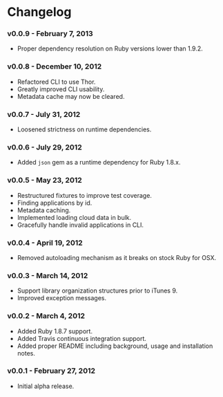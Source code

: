 # Changelog

### v0.0.9 - February 7, 2013
- Proper dependency resolution on Ruby versions lower than 1.9.2.

### v0.0.8 - December 10, 2012
- Refactored CLI to use Thor.
- Greatly improved CLI usability.
- Metadata cache may now be cleared.

### v0.0.7 - July 31, 2012
- Loosened strictness on runtime dependencies.

### v0.0.6 - July 29, 2012
- Added `json` gem as a runtime dependency for Ruby 1.8.x.

### v0.0.5 - May 23, 2012
- Restructured fixtures to improve test coverage.
- Finding applications by id.
- Metadata caching.
- Implemented loading cloud data in bulk.
- Gracefully handle invalid applications in CLI.

### v0.0.4 - April 19, 2012
- Removed autoloading mechanism as it breaks on stock Ruby for OSX.

### v0.0.3 - March 14, 2012
- Support library organization structures prior to iTunes 9.
- Improved exception messages.

### v0.0.2 - March 4, 2012
- Added Ruby 1.8.7 support.
- Added Travis continuous integration support.
- Added proper README including background, usage and installation notes.

### v0.0.1 - February 27, 2012
- Initial alpha release.
